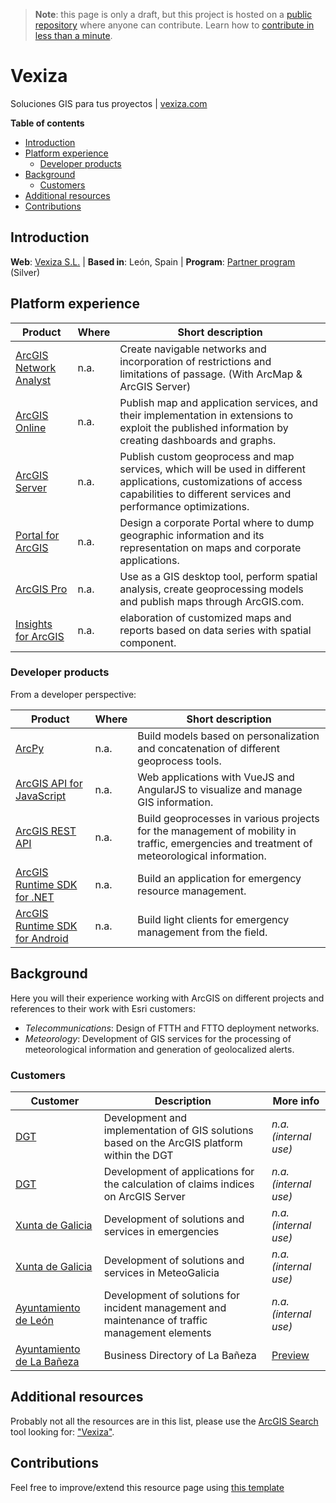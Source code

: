 > **Note**: this page is only a draft, but this project is hosted on a [public repository](https://github.com/hhkaos/awesome-arcgis) where anyone can contribute. Learn how to [contribute in less than a minute](https://github.com/hhkaos/awesome-arcgis/blob/master/CONTRIBUTING.md#contributions).

# Vexiza

Soluciones GIS para tus proyectos | [vexiza.com](https://vexiza.com/)

<!-- START doctoc generated TOC please keep comment here to allow auto update -->
<!-- DON'T EDIT THIS SECTION, INSTEAD RE-RUN doctoc TO UPDATE -->
**Table of contents**

- [Introduction](#introduction)
- [Platform experience](#platform-experience)
  - [Developer products](#developer-products)
- [Background](#background)
  - [Customers](#customers)
- [Additional resources](#additional-resources)
- [Contributions](#contributions)

<!-- END doctoc generated TOC please keep comment here to allow auto update -->

## Introduction

**Web**: [Vexiza S.L.](https://vexiza.com/) | **Based in**: León, Spain | **Program**: [Partner program](../../programs/partner-program/README.md) (Silver)

## Platform experience

|Product|Where|Short description|
|---|---|---|
|[ArcGIS Network Analyst](../../../../arcgis/products/extensions/network-analyst/README.md)|n.a.|Create navigable networks and incorporation of restrictions and limitations of passage. (With ArcMap & ArcGIS Server)
|[ArcGIS Online](../../../../arcgis/products/arcgis-online/README.md)|n.a.|Publish map and application services, and their implementation in extensions to exploit the published information by creating dashboards and graphs.
|[ArcGIS Server](../../../../arcgis/products/arcgis-enterprise/arcgis-server/README.md)|n.a.|Publish custom geoprocess and map services, which will be used in different applications, customizations of access capabilities to different services and performance optimizations.
|[Portal for ArcGIS](../../../../arcgis/products/arcgis-enterprise/portal-for-arcgis/README.md)|n.a.|Design a corporate Portal where to dump geographic information and its representation on maps and corporate applications.
|[ArcGIS Pro](../../../../arcgis/products/arcgis-desktop/arcgis-pro/README.md)|n.a.|Use as a GIS desktop tool, perform spatial analysis, create geoprocessing models and publish maps through ArcGIS.com.
|[Insights for ArcGIS](../../../../arcgis/products/insights-for-arcgis/README.md)|n.a.|elaboration of customized maps and reports based on data series with spatial component.

### Developer products

From a developer perspective:

|Product|Where|Short description|
|---|---|---|
|[ArcPy](../../../../arcgis/developers/profiles/back-end/technologies/python)|n.a.|Build models based on personalization and concatenation of different geoprocess tools.
|[ArcGIS API for JavaScript](../../../../arcgis/developers/profiles/front-end/technologies/dojo/README.md)|n.a.|Web applications with VueJS and AngularJS to visualize and manage GIS information.
|[ArcGIS REST API](../../../open-vision/open-specifications/arcgis-rest-api/README.md)|n.a.|Build geoprocesses in various projects for the management of mobility in traffic, emergencies and treatment of meteorological information.
|[ArcGIS Runtime SDK for .NET](../../../../arcgis/developers/profiles/desktop/technologies/dot-net/README.md)|n.a.|Build an application for emergency resource management.
|[ArcGIS Runtime SDK for Android](../../../../arcgis/developers/profiles/mobile/technologies/android/README.md)|n.a.|Build light clients for emergency management from the field.

## Background

Here you will their experience working with ArcGIS on different projects and references to their work with Esri customers:

* *Telecommunications*: Design of FTTH and FTTO deployment networks.
* *Meteorology*: Development of GIS services for the processing of meteorological information and generation of geolocalized alerts.

### Customers

| Customer|Description|More info|
|---|---|---|
|[DGT](http://www.dgt.es/es/)|Development and implementation of GIS solutions based on the ArcGIS platform within the DGT|*n.a. (internal use)*
|[DGT](http://www.dgt.es/es/)|Development of applications for the calculation of claims indices on ArcGIS Server|*n.a. (internal use)*
|[Xunta de Galicia](https://www.xunta.gal/portada)|Development of solutions and services in emergencies|*n.a. (internal use)*
|[Xunta de Galicia](https://www.xunta.gal/portada)|Development of solutions and services in MeteoGalicia|*n.a. (internal use)*
|[Ayuntamiento de León](http://www.aytoleon.es/en/Paginas/en_home.aspx)|Development of solutions for incident management and maintenance of traffic management elements|*n.a. (internal use)*
|[Ayuntamiento de La Bañeza](http://www.aytobaneza.es/)|Business Directory of La Bañeza|[Preview](http://empresas.aytobaneza.net/)

## Additional resources

Probably not all the resources are in this list, please use the [ArcGIS Search](https://esri-es.github.io/arcgis-search/) tool looking for: ["Vexiza"](https://esri-es.github.io/arcgis-search/?search="Vexiza"&utm_campaign=awesome-list&utm_source=awesome-list&utm_medium=page).

## Contributions

Feel free to improve/extend this resource page using [this template](../../../../PARTNER_PAGE_TEMPLATE.md)
